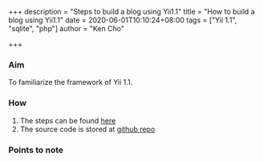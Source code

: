 +++
description = "Steps to build a blog using Yii1.1"
title = "How to build a blog using Yii1.1"
date = 2020-06-01T10:10:24+08:00
tags = ["Yii 1.1", "sqlite", "php"]
author = "Ken Cho"

+++
### Aim
To familiarize the framework of Yii 1.1.  

### How
1. The steps can be found [here](https://www.yiiframework.com/doc/blog/1.1/en/start.testdrive)  
2. The source code is stored at [github repo]()  

### Points to note  

